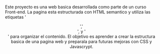 Este proyecto es una web basica desarrollada como parte de un curso Front-end.
La pagina esta estructurada con HTML semantico y utiliza las etiquetas '<header>','<main>', y '<footer>' para organizar el contenido. El objetivo es aprender a crear la estructura basica de una pagina web y preparala para futuras mejoras con CSS y Javascrypt.